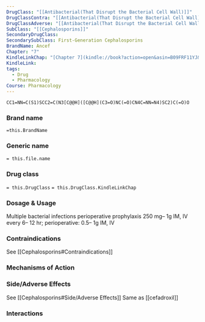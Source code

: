 ```yaml
---
DrugClass: "[[Antibacterial(That Disrupt the Bacterial Cell Wall)]]"
DrugClassContra: "[[Antibacterial(That Disrupt the Bacterial Cell Wall) Template#Contraindications]]"
DrugClassAdverse: "[[Antibacterial(That Disrupt the Bacterial Cell Wall) Template#Side/Adverse Effects]]"
SubClass: "[[Cephalosporins]]"
SecondaryDrugClass: 
SecondarySubClass: First-Generation Cephalosporins
BrandName: Ancef
Chapter: "7"
KindleLinkChap: "[Chapter 7](kindle://book?action=open&asin=B09FRF11YJ&location=3380)"
KindleLink: 
tags:
  - Drug
  - Pharmacology
Course: Pharmacology
---
```

```smiles
CC1=NN=C(S1)SCC2=C(N3[C@@H]([C@@H](C3=O)NC(=O)CN4C=NN=N4)SC2)C(=O)O
```

### Brand name
`=this.BrandName`
### Generic name
`= this.file.name`

### Drug class 
`= this.DrugClass`
	`= this.DrugClass.KindleLinkChap`

### Dosage & Usage
Multiple bacterial infections perioperative prophylaxis
250 mg– 1g IM, IV every 6– 12 hr; perioperative: 0.5– 1g IM, IV

### Contraindications
See [[Cephalosporins#Contraindications]]

### Mechanisms of Action

### Side/Adverse Effects
See [[Cephalosporins#Side/Adverse Effects]]
Same as [[cefadroxil]] 

### Interactions